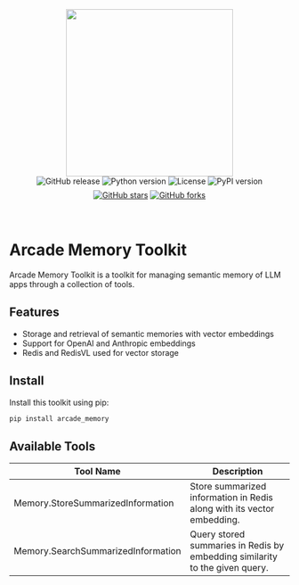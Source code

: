 <div style="display: flex; justify-content: center; align-items: center;">
  <img
    src="https://docs.arcade.dev/images/logo/arcade-logo.png"
    style="width: 300px;"
  >
</div>
<div style="display: flex; justify-content: center; align-items: center; margin-bottom: 8px;">
  <img src="https://img.shields.io/github/v/release/spartee/arcade_memory" alt="GitHub release" style="margin: 0 2px;">
  <img src="https://img.shields.io/badge/python-3.10%2C3.11%2C3.12%2C3.13%2C3.14-blue.svg" alt="Python version" style="margin: 0 2px;">
  <img src="https://img.shields.io/badge/license-MIT-green.svg" alt="License" style="margin: 0 2px;">
  <img src="https://img.shields.io/pypi/v/arcade_memory" alt="PyPI version" style="margin: 0 2px;">
</div>
<div style="display: flex; justify-content: center; align-items: center;">
  <a href="https://github.com/spartee/arcade-llm-memory" target="_blank">
    <img src="https://img.shields.io/github/stars/spartee/arcade-llm-memory" alt="GitHub stars" style="margin: 0 2px;">
  </a>
  <a href="https://github.com/spartee/arcade-llm-memory/fork" target="_blank">
    <img src="https://img.shields.io/github/forks/spartee/arcade-llm-memory" alt="GitHub forks" style="margin: 0 2px;">
  </a>
</div>

<br>
<br>

# Arcade Memory Toolkit

Arcade Memory Toolkit is a toolkit for managing semantic memory of LLM apps through a collection of tools.

## Features

-   Storage and retrieval of semantic memories with vector embeddings
-   Support for OpenAI and Anthropic embeddings
-   Redis and RedisVL used for vector storage

## Install

Install this toolkit using pip:

```bash
pip install arcade_memory
```

## Available Tools

| Tool Name | Description |
| --------- | ----------- |
| Memory.StoreSummarizedInformation      | Store summarized information in Redis along with its vector embedding.        |
| Memory.SearchSummarizedInformation      | Query stored summaries in Redis by embedding similarity to the given query. |
